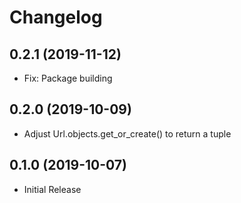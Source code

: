 Changelog
=========

0.2.1 (2019-11-12)
------------------
* Fix: Package building

0.2.0 (2019-10-09)
------------------
* Adjust Url.objects.get_or_create() to return a tuple

0.1.0 (2019-10-07)
------------------
* Initial Release
